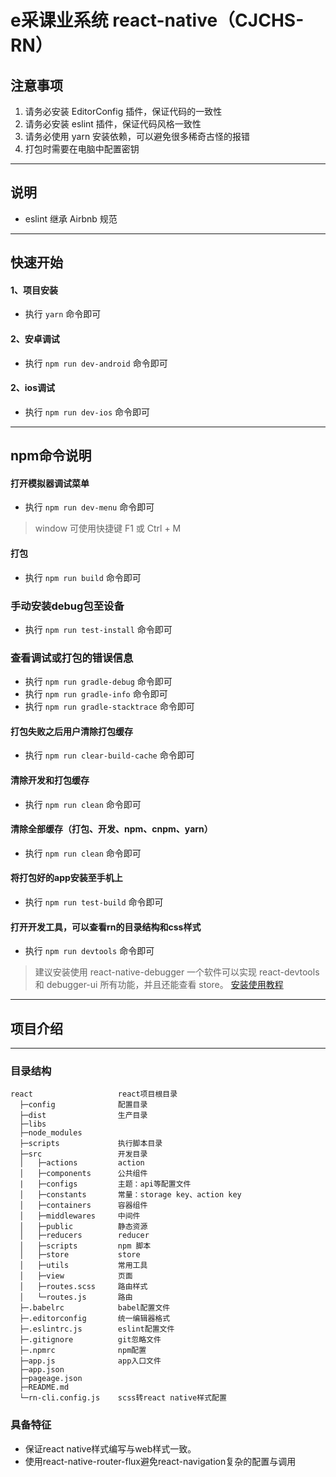 # e采课业系统 react-native（CJCHS-RN）

## 注意事项
1. 请务必安装 EditorConfig 插件，保证代码的一致性
2. 请务必安装 eslint 插件，保证代码风格一致性 
3. 请务必使用 yarn 安装依赖，可以避免很多稀奇古怪的报错
4. 打包时需要在电脑中配置密钥
---

## 说明
 - eslint 继承 Airbnb 规范
---

## 快速开始

#### 1、项目安装
- 执行 `yarn` 命令即可

#### 2、安卓调试
- 执行 `npm run dev-android` 命令即可

#### 2、ios调试
- 执行 `npm run dev-ios` 命令即可

---
## npm命令说明
#### 打开模拟器调试菜单
- 执行 `npm run dev-menu` 命令即可
> window 可使用快捷键 F1 或 Ctrl + M

#### 打包
- 执行 `npm run build` 命令即可

### 手动安装debug包至设备
- 执行 `npm run test-install` 命令即可 

### 查看调试或打包的错误信息
- 执行 `npm run gradle-debug` 命令即可
- 执行 `npm run gradle-info` 命令即可
- 执行 `npm run gradle-stacktrace` 命令即可

#### 打包失败之后用户清除打包缓存
- 执行 `npm run clear-build-cache` 命令即可

#### 清除开发和打包缓存
- 执行 `npm run clean` 命令即可

#### 清除全部缓存（打包、开发、npm、cnpm、yarn）
- 执行 `npm run clean` 命令即可

#### 将打包好的app安装至手机上
- 执行 `npm run test-build` 命令即可

#### 打开开发工具，可以查看rn的目录结构和css样式
- 执行 `npm run devtools` 命令即可
> 建议安装使用 react-native-debugger 一个软件可以实现 react-devtools 和 debugger-ui 所有功能，并且还能查看 store。
> [安装使用教程](http://beansoft.biz/2017/05/17/react-native-debugger-%E7%8B%AC%E7%AB%8B%E8%B0%83%E8%AF%95%E5%99%A8%E7%9A%84%E4%BD%BF%E7%94%A8%E6%96%B9%E6%B3%95/) 

---

## 项目介绍
---

### 目录结构
```
react                   react项目根目录
  ├─config              配置目录
  ├─dist                生产目录
  ├─libs                
  ├─node_modules
  ├─scripts             执行脚本目录
  ├─src                 开发目录
  │   ├─actions         action
  │   ├─components      公共组件
  |   ├─configs         主题：api等配置文件
  │   ├─constants       常量：storage key、action key
  │   ├─containers      容器组件
  │   ├─middlewares     中间件
  │   ├─public          静态资源
  │   ├─reducers        reducer
  │   ├─scripts         npm 脚本
  │   ├─store           store        
  │   ├─utils           常用工具      
  │   ├─view            页面
  │   ├─routes.scss     路由样式
  │   └─routes.js       路由
  ├─.babelrc            babel配置文件
  ├─.editorconfig       统一编辑器格式
  ├─.eslintrc.js        eslint配置文件
  ├─.gitignore          git忽略文件
  ├─.npmrc              npm配置
  ├─app.js              app入口文件
  ├─app.json
  ├─pageage.json        
  ├─README.md
  └─rn-cli.config.js    scss转react native样式配置
```

### 具备特征
- 保证react native样式编写与web样式一致。
- 使用react-native-router-flux避免react-navigation复杂的配置与调用